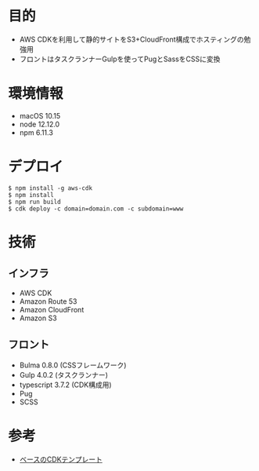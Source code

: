 # 目的

- AWS CDKを利用して静的サイトをS3+CloudFront構成でホスティングの勉強用
- フロントはタスクランナーGulpを使ってPugとSassをCSSに変換

# 環境情報

- macOS 10.15
- node 12.12.0
- npm 6.11.3

# デプロイ

```
$ npm install -g aws-cdk
$ npm install
$ npm run build
$ cdk deploy -c domain=domain.com -c subdomain=www
```

# 技術

## インフラ

- AWS CDK
- Amazon Route 53
- Amazon CloudFront
- Amazon S3

## フロント

- Bulma 0.8.0 (CSSフレームワーク)
- Gulp 4.0.2 (タスクランナー)
- typescript 3.7.2 (CDK構成用)
- Pug
- SCSS

# 参考

- [ベースのCDKテンプレート](https://github.com/aws-samples/aws-cdk-examples/tree/master/typescript/static-site/)
